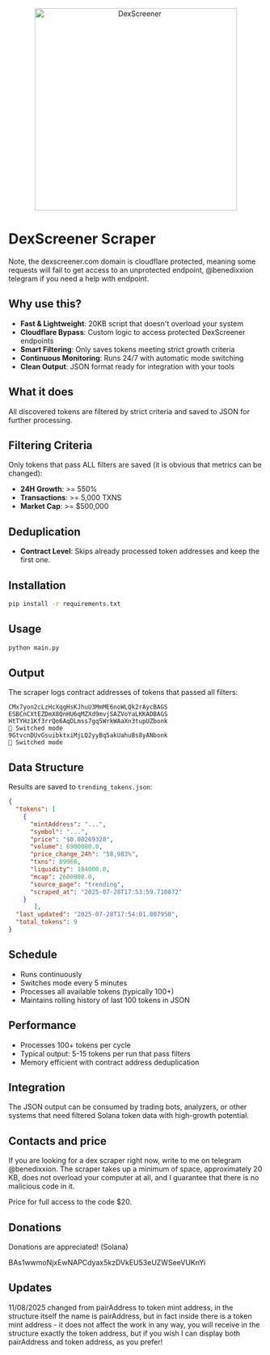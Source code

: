 <div align="center">
  <img src="https://github.com/user-attachments/assets/5a92bb01-768f-4d48-8dc8-6306224f66f4" width="400" alt="DexScreener"/>
</div>

# DexScreener Scraper

Note, the dexscreener.com domain is cloudflare protected, meaning some requests will fail to get access to an unprotected endpoint, @benedixxion telegram if you need a help with endpoint.

## Why use this?
- **Fast & Lightweight**: 20KB script that doesn't overload your system
- **Cloudflare Bypass**: Custom logic to access protected DexScreener endpoints  
- **Smart Filtering**: Only saves tokens meeting strict growth criteria
- **Continuous Monitoring**: Runs 24/7 with automatic mode switching
- **Clean Output**: JSON format ready for integration with your tools

## What it does
All discovered tokens are filtered by strict criteria and saved to JSON for further processing.

## Filtering Criteria
Only tokens that pass ALL filters are saved (it is obvious that metrics can be changed): 
- **24H Growth**: >= 550%
- **Transactions**: >= 5,000 TXNS
- **Market Cap**: >= $500,000

## Deduplication
- **Contract Level**: Skips already processed token addresses and keep the first one.

## Installation
```bash
pip install -r requirements.txt
```

## Usage
```bash
python main.py
```

## Output
The scraper logs contract addresses of tokens that passed all filters:
```
CMx7yon2cLzHcXqgHsKJhuU3MmME6noWLQk2rAycBAGS
ESBCnCXtEZDmX8QnHU6qMZXd9mvjSAZVoYaLKKADBAGS
HtTYHz1Kf3rrQo6AqDLmss7gq5WrkWAaXn3tupUZbonk
🔄 Switched mode
9GtvcnDUvGsuibktxiMjLQ2yyBq5akUahuBs8yANbonk
🔄 Switched mode
```

## Data Structure
Results are saved to `trending_tokens.json`:
```json
{
  "tokens": [
    {
      "mintAddress": "...",
      "symbol": "...",
      "price": "$0.00269320",
      "volume": 6900000.0,
      "price_change_24h": "58,983%",
      "txns": 89966,
      "liquidity": 184000.0,
      "mcap": 2600000.0,
      "source_page": "trending",
      "scraped_at": "2025-07-28T17:53:59.710872"
    }
       ],
  "last_updated": "2025-07-28T17:54:01.807950",
  "total_tokens": 9
}
```

## Schedule
- Runs continuously
- Switches mode every 5 minutes
- Processes all available tokens (typically 100+)
- Maintains rolling history of last 100 tokens in JSON

## Performance
- Processes 100+ tokens per cycle
- Typical output: 5-15 tokens per run that pass filters
- Memory efficient with contract address deduplication

## Integration
The JSON output can be consumed by trading bots, analyzers, or other systems that need filtered Solana token data with high-growth potential.

## Contacts and price
If you are looking for a dex scraper right now, write to me on telegram @benedixxion. The scraper takes up a minimum of space, approximately 20 KB, does not overload your computer at all, and I guarantee that there is no malicious code in it.

Price for full access to the code $20.

## Donations
Donations are appreciated! (Solana)

BAs1wwmoNjxEwNAPCdyax5kzDVkEU53eUZWSeeVUKnYi

## Updates
11/08/2025
changed from pairAddress to token mint address, in the structure itself the name is pairAddress, but in fact inside there is a token mint address - it does not affect the work in any way, you will receive in the structure exactly the token address, but if you wish I can display both pairAddress and token address, as you prefer!
